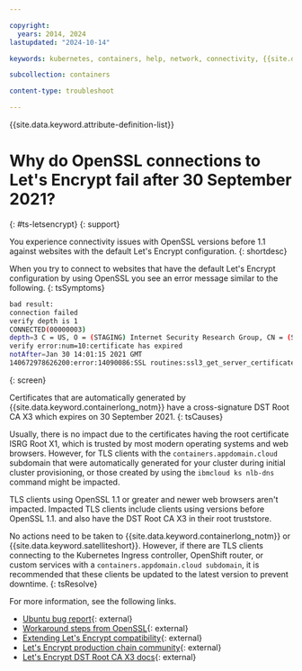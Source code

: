 ```yaml
---

copyright: 
  years: 2014, 2024
lastupdated: "2024-10-14"

keywords: kubernetes, containers, help, network, connectivity, {{site.data.keyword.containerlong_notm}}

subcollection: containers

content-type: troubleshoot

---
```


{{site.data.keyword.attribute-definition-list}}




# Why do OpenSSL connections to Let's Encrypt fail after 30 September 2021?
{: #ts-letsencrypt}
{: support}

You experience connectivity issues with OpenSSL versions before 1.1 against websites with the default Let's Encrypt configuration.
{: shortdesc}


When you try to connect to websites that have the default Let's Encrypt configuration by using OpenSSL you see an error message similar to the following.
{: tsSymptoms}

```sh
bad result:
connection failed
verify depth is 1
CONNECTED(00000003)
depth=3 C = US, O = (STAGING) Internet Security Research Group, CN = (STAGING) Doctored Durian Root CA X3
verify error:num=10:certificate has expired
notAfter=Jan 30 14:01:15 2021 GMT
140672978626200:error:14090086:SSL routines:ssl3_get_server_certificate:certificate verify failed:s3_clnt.c:1264:
```
{: screen}

Certificates that are automatically generated by {{site.data.keyword.containerlong_notm}} have a cross-signature DST Root CA X3 which expires on 30 September 2021.
{: tsCauses}

Usually, there is no impact due to the certificates having the root certificate ISRG Root X1, which is trusted by most modern operating systems and web browsers. However, for TLS clients with the `containers.appdomain.cloud` subdomain that were automatically generated for your cluster during initial cluster provisioning, or those created by using the `ibmcloud ks nlb-dns` command might be impacted.

TLS clients using OpenSSL 1.1 or greater and newer web browsers aren't impacted. Impacted TLS clients include clients using versions before OpenSSL 1.1. and also have the DST Root CA X3 in their root truststore.

No actions need to be taken to {{site.data.keyword.containerlong_notm}} or {{site.data.keyword.satelliteshort}}. However, if there are TLS clients connecting to the Kubernetes Ingress controller, OpenShift router, or custom services with a `containers.appdomain.cloud subdomain`, it is recommended that these clients be updated to the latest version to prevent downtime.
{: tsResolve}

For more information, see the following links.
- [Ubuntu bug report](https://bugs.launchpad.net/ubuntu/+source/openssl/+bug/1928989){: external}
- [Workaround steps from OpenSSL](https://openssl-library.org/post/2021-09-13-letsencryptrootcertexpire/){: external}
- [Extending Let's Encrypt compatibility](https://letsencrypt.org/2020/12/21/extending-android-compatibility/){: external}
- [Let's Encrypt production chain community](https://community.letsencrypt.org/t/production-chain-changes/150739){: external}
- [Let's Encrypt DST Root CA X3 docs](https://letsencrypt.org/docs/dst-root-ca-x3-expiration-september-2021/){: external}
